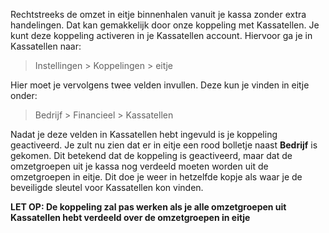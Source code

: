 Rechtstreeks de omzet in eitje binnenhalen vanuit je kassa zonder extra handelingen. Dat kan gemakkelijk door onze koppeling met Kassatellen. Je kunt deze koppeling activeren in je Kassatellen account. Hiervoor ga je in Kassatellen naar: 

> Instellingen > Koppelingen > eitje

Hier moet je vervolgens twee velden invullen. Deze kun je vinden in eitje onder:

> Bedrijf > Financieel > Kassatellen 

Nadat je deze velden in Kassatellen hebt ingevuld is je koppeling geactiveerd. Je zult nu zien dat er in eitje een rood bolletje naast **Bedrijf** is gekomen. Dit betekend dat de koppeling is geactiveerd, maar dat de omzetgroepen uit je kassa nog verdeeld moeten worden uit de omzetgroepen in eitje. Dit doe je weer in hetzelfde kopje als waar je de beveiligde sleutel voor Kassatellen kon vinden.

**LET OP: De koppeling zal pas werken als je alle omzetgroepen uit Kassatellen hebt verdeeld over de omzetgroepen in eitje**


